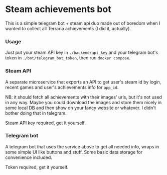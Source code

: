 # Steam achievements bot

This is a simple telegram bot + steam api duo made out of boredom when I wanted to collect all Terraria achievements (I did it, actually).

### Usage

Just put your steam API key in `./backend/api_key` and your telegram bot's token in `./bot/telegram_bot_token`, then run `docker compose`.

### Steam API

A separate microservice that exports an API to get user's steam id by login, recent games and user's achievements info for `app_id`.

NB: it should fetch all achievements with their images' urls, but it's not used in any way. Maybe you could download the images and store them nicely in some local DB and then show on your fancy website or whatever. I didn't bother doing that in telegram.

Steam API key required, get it yourself.

### Telegram bot

A telegram bot that uses the service above to get all needed info, wraps in some simple UI like buttons and stuff. Some basic data storage for convenience included.

Token required, get it yourself.

